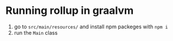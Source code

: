 Running rollup in graalvm
=========================

1. go to `src/main/resources/` and install npm packeges with `npm i`
2. run the `Main` class